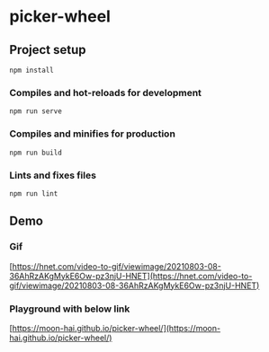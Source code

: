 # picker-wheel

## Project setup
```
npm install
```

### Compiles and hot-reloads for development
```
npm run serve
```

### Compiles and minifies for production
```
npm run build
```

### Lints and fixes files
```
npm run lint
```

## Demo

### Gif
[https://hnet.com/video-to-gif/viewimage/20210803-08-36AhRzAKgMykE6Ow-pz3njU-HNET](https://hnet.com/video-to-gif/viewimage/20210803-08-36AhRzAKgMykE6Ow-pz3njU-HNET)

### Playground with below link
[https://moon-hai.github.io/picker-wheel/](https://moon-hai.github.io/picker-wheel/)
